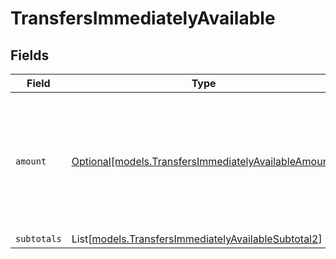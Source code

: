 # TransfersImmediatelyAvailable


## Fields

| Field                                                                                                      | Type                                                                                                       | Required                                                                                                   | Description                                                                                                |
| ---------------------------------------------------------------------------------------------------------- | ---------------------------------------------------------------------------------------------------------- | ---------------------------------------------------------------------------------------------------------- | ---------------------------------------------------------------------------------------------------------- |
| `amount`                                                                                                   | [Optional[models.TransfersImmediatelyAvailableAmount]](../models/transfersimmediatelyavailableamount.md)   | :heavy_minus_sign:                                                                                         | In v2 endpoints, monetary amounts are represented as objects with a `currency` and `value` field.          |
| `subtotals`                                                                                                | List[[models.TransfersImmediatelyAvailableSubtotal2](../models/transfersimmediatelyavailablesubtotal2.md)] | :heavy_minus_sign:                                                                                         | N/A                                                                                                        |
